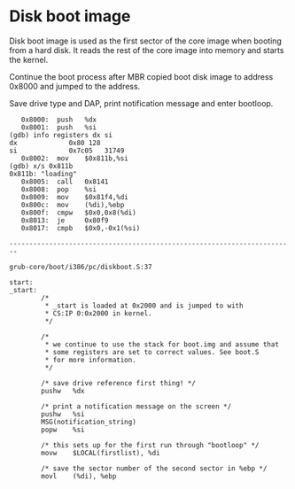 Disk boot image
================================
Disk boot image is used as the first sector of the core image when booting from a hard disk. It reads the rest of the core image into memory and starts the kernel.

Continue the boot process after MBR copied boot disk image to address 0x8000 and jumped to the address.

Save drive type and DAP, print notification message and enter bootloop.
```assembly
   0x8000:	push   %dx
   0x8001:	push   %si
(gdb) info registers dx si
dx             0x80	128
si             0x7c05	31749
   0x8002:	mov    $0x811b,%si
(gdb) x/s 0x811b
0x811b:	"loading"
   0x8005:	call   0x8141
   0x8008:	pop    %si
   0x8009:	mov    $0x81f4,%di
   0x800c:	mov    (%di),%ebp
   0x800f:	cmpw   $0x0,0x8(%di)
   0x8013:	je     0x80f9
   0x8017:	cmpb   $0x0,-0x1(%si)

------------------------------------------------------------------------

grub-core/boot/i386/pc/diskboot.S:37

start:
_start:
        /*
         * _start is loaded at 0x2000 and is jumped to with
         * CS:IP 0:0x2000 in kernel.
         */

        /*
         * we continue to use the stack for boot.img and assume that
         * some registers are set to correct values. See boot.S
         * for more information.
         */

        /* save drive reference first thing! */
        pushw   %dx

        /* print a notification message on the screen */
        pushw   %si
        MSG(notification_string)
        popw    %si

        /* this sets up for the first run through "bootloop" */
        movw    $LOCAL(firstlist), %di

        /* save the sector number of the second sector in %ebp */
        movl    (%di), %ebp

```

```assembly

```
